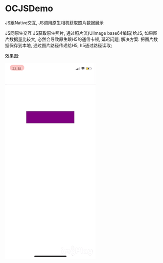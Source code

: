 # OCJSDemo
JS跟Native交互, JS调用原生相机获取照片数据展示


 JS同原生交互
 JS获取原生照片, 通过照片流(UIImage base64编码)给JS, 如果图片数据量比较大, 必然会导致原生跟H5的通信卡顿, 延迟问题;
 解决方案:
 把图片数据保存到本地, 通过图片路径传递给H5, h5通过路径读取;


效果图:

![输入图片说明](https://github.com/bjheweihua/OCJSDemo/blob/master/demo.GIF "")

